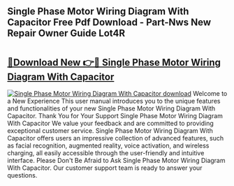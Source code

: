 ## Single Phase Motor Wiring Diagram With Capacitor Free Pdf Download - Part-Nws New Repair Owner Guide Lot4R

# <h2><a href="http://dfulff.blite.top/?on=Single+Phase+Motor+Wiring+Diagram+With+Capacitor">🔗Download New 👉🔴 Single Phase Motor Wiring Diagram With Capacitor</a></h2>

[![Single Phase Motor Wiring Diagram With Capacitor download](https://i.imgur.com/lujVjoI.png)](http://dfulff.blite.top/?on=Single+Phase+Motor+Wiring+Diagram+With+Capacitor)
Welcome to a New Experience This user manual introduces you to the unique features and functionalities of your new Single Phase Motor Wiring Diagram With Capacitor. Thank You for Your Support Single Phase Motor Wiring Diagram With Capacitor We value your feedback and are committed to providing exceptional customer service. Single Phase Motor Wiring Diagram With Capacitor offers users an impressive collection of advanced features, such as facial recognition, augmented reality, voice activation, and wireless charging, all easily accessible through the user-friendly and intuitive interface. Please Don't Be Afraid to Ask Single Phase Motor Wiring Diagram With Capacitor. Our customer support team is ready to answer your questions.
